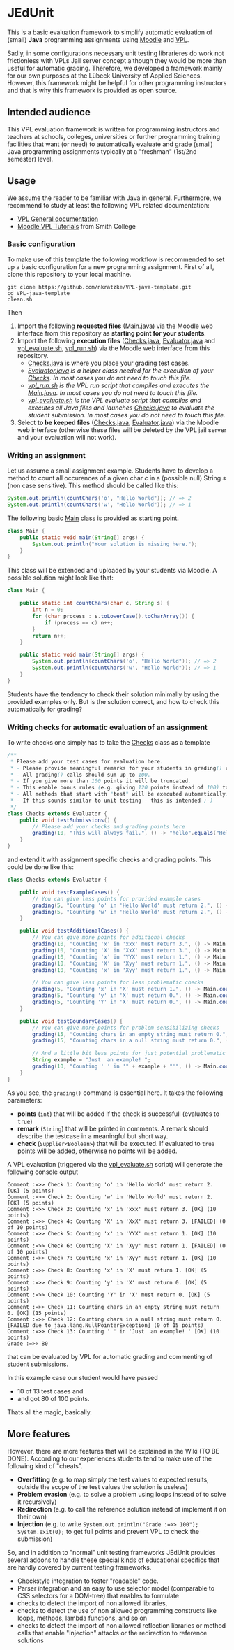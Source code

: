 # JEdUnit

This is a basic evaluation framework to simplify automatic evaluation of (small) __Java__ programming assignments
using [Moodle](https://moodle.org/) and [VPL](http://vpl.dis.ulpgc.es/).

Sadly, in some configurations
necessary unit testing librarieres do work not frictionless with VPLs Jail server concept although they would be more than useful for
automatic grading. Therefore, we developed a framework mainly for our own purposes at the Lübeck University of Applied Sciences.
However, this framework might be helpful for other programming instructors and that is why this framework is provided as open source.

## Intended audience

This VPL evaluation framework is written for programming instructors and teachers at schools, colleges, universities or further
programming training facilities that want (or need) to automatically evaluate and grade (small)
Java programming assignments typically at a "freshman" (1st/2nd semester) level.

## Usage

We assume the reader to be familiar with Java in general.
Furthermore, we recommend to study at least the following VPL related documentation:

- [VPL General documentation](http://vpl.dis.ulpgc.es/index.php/support)
- [Moodle VPL Tutorials](http://www.science.smith.edu/dftwiki/index.php/Moodle_VPL_Tutorials) from Smith College

### Basic configuration

To make use of this template the following workflow is recommended to set up a basic configuration for a new programming assignment.
First of all, clone this repository to your local machine.

```
git clone https://github.com/nkratzke/VPL-java-template.git
cd VPL-java-template
clean.sh
```

Then

1. Import the following __requested files__ ([Main.java](Main.java)) via the Moodle web interface from this repository as __starting point for your students__.
2. Import the following __execution files__ ([Checks.java](Checks.java), [Evaluator.java](Evaluator.java) and [vpl_evaluate.sh](vpl_evaluate.sh), [vpl_run.sh](vpl_run.sh)) via the Moodle web interface from this repository.
    - [Checks.java](Checks.java) is where you place your grading test cases.
    - _[Evaluator.java](Evaluator.java) is a helper class needed for the execution of your [Checks](Checks.java). In most cases you do not need to touch this file._
    - _[vpl_run.sh](vpl_run.sh) is the VPL run script that compiles and executes the [Main.java](Main.java). In most cases you do not need to touch this file._
    - _[vpl_evaluate.sh](vpl_evaluate.sh) is the VPL evaluate script that compiles and executes all Java files and launches [Checks.java](Checks.java) to evaluate the student submission. In most cases you do not need to touch this file._
3. Select __to be keeped files__ ([Checks.java](Checks.java), [Evaluator.java](Evaluator.java)) via the Moodle web interface (otherwise these files will be deleted by the VPL jail server and your evaluation will not work).

### Writing an assignment

Let us assume a small assignment example. Students have to develop a method to count all occurences of a given char _c_ in a (possible null) String _s_ (non case sensitive). This method should be called like this:

```Java
System.out.println(countChars('o', "Hello World")); // => 2
System.out.println(countChars('w', "Hello World")); // => 1
```

The following basic [Main](Main.java) class is provided as starting point.

```Java
class Main {
    public static void main(String[] args) {
        System.out.println("Your solution is missing here.");
    }
}
```

This class will be extended and uploaded by your students via Moodle. A possible solution might look like that:

```Java
class Main {

    public static int countChars(char c, String s) {
        int n = 0;
        for (char process : s.toLowerCase().toCharArray()) {
            if (process == c) n++;
        }
        return n++;
    }

    public static void main(String[] args) {
        System.out.println(countChars('o', "Hello World")); // => 2
        System.out.println(countChars('w', "Hello World")); // => 1
    }
}
```

Students have the tendency to check their solution minimally by using the provided examples only.
But is the solution correct, and how to check this automatically for grading?

### Writing checks for automatic evaluation of an assignment

To write checks one simply has to take the [Checks](Checks.java) class as a template

```Java
/**
 * Please add your test cases for evaluation here.
 * - Please provide meaningful remarks for your students in grading() calls.
 * - All grading() calls should sum up to 100.
 * - If you give more than 100 points it will be truncated. 
 * - This enable bonus rules (e.g. giving 120 points instead of 100) to tolerate some errors worth 20 points. 
 * - All methods that start with "test" will be executed automatically.
 * - If this sounds similar to unit testing - this is intended ;-)
 */
class Checks extends Evaluator {
    public void testSubmissions() {
        // Please add your checks and grading points here
        grading(10, "This will always fail.", () -> "hello".equals("Hello"));
    }
}
```

and extend it with assignment specific checks and grading points. This could be done like this:

```Java
class Checks extends Evaluator {

    public void testExampleCases() {
        // You can give less points for provided example cases
        grading(5, "Counting 'o' in 'Hello World' must return 2.", () -> Main.countChars('o', "Hello World") == 2);
        grading(5, "Counting 'w' in 'Hello World' must return 2.", () -> Main.countChars('w', "Hello World") == 1);
    }

    public void testAdditionalCases() {
        // You can give more points for additional checks
        grading(10, "Counting 'x' in 'xxx' must return 3.", () -> Main.countChars('x', "xxx") == 3);
        grading(10, "Counting 'X' in 'XxX' must return 3.", () -> Main.countChars('X', "XxX") == 3);
        grading(10, "Counting 'x' in 'YYX' must return 1.", () -> Main.countChars('x', "YYX") == 1);
        grading(10, "Counting 'X' in 'Xyy' must return 1.", () -> Main.countChars('X', "Xyy") == 1);
        grading(10, "Counting 'x' in 'Xyy' must return 1.", () -> Main.countChars('x', "Xyy") == 1);

        // You can give less points for less problematic checks
        grading(5, "Counting 'x' in 'X' must return 1.", () -> Main.countChars('x', "X") == 1);
        grading(5, "Counting 'y' in 'X' must return 0.", () -> Main.countChars('y', "X") == 0);
        grading(5, "Counting 'Y' in 'X' must return 0.", () -> Main.countChars('Y', "X") == 0);
    }

    public void testBoundaryCases() {
        // You can give more points for problem sensibilizing checks
        grading(15, "Counting chars in an empty string must return 0.", () -> Main.countChars('x', "") == 0);
        grading(15, "Counting chars in a null string must return 0.", () -> Main.countChars('x', null) == 0);

        // And a little bit less points for just potential problematic checks
        String example = "Just  an example! ";
        grading(10, "Counting ' ' in '" + example + "'", () -> Main.countChars(' ', example) == 4);
    }
}
```

As you see, the `grading()` command is essential here. It takes the following parameters:

- __points__ (`int`) that will be added if the check is successfull (evaluates to `true`)
- __remark__ (`String`) that will be printed in comments. A remark should describe the testcase in a meaningful but short way.
- __check__ (`Supplier<Boolean>`) that will be executed. If evaluated to `true` points will be added, otherwise no points will be added.

A VPL evaluation (triggered via the [vpl_evaluate.sh](vpl_evaluate.sh) script) will generate the following console output

```
Comment :=>> Check 1: Counting 'o' in 'Hello World' must return 2. [OK] (5 points)
Comment :=>> Check 2: Counting 'w' in 'Hello World' must return 2. [OK] (5 points)
Comment :=>> Check 3: Counting 'x' in 'xxx' must return 3. [OK] (10 points)
Comment :=>> Check 4: Counting 'X' in 'XxX' must return 3. [FAILED] (0 of 10 points)
Comment :=>> Check 5: Counting 'x' in 'YYX' must return 1. [OK] (10 points)
Comment :=>> Check 6: Counting 'X' in 'Xyy' must return 1. [FAILED] (0 of 10 points)
Comment :=>> Check 7: Counting 'x' in 'Xyy' must return 1. [OK] (10 points)
Comment :=>> Check 8: Counting 'x' in 'X' must return 1. [OK] (5 points)
Comment :=>> Check 9: Counting 'y' in 'X' must return 0. [OK] (5 points)
Comment :=>> Check 10: Counting 'Y' in 'X' must return 0. [OK] (5 points)
Comment :=>> Check 11: Counting chars in an empty string must return 0. [OK] (15 points)
Comment :=>> Check 12: Counting chars in a null string must return 0. [FAILED due to java.lang.NullPointerException] (0 of 15 points)
Comment :=>> Check 13: Counting ' ' in 'Just  an example! ' [OK] (10 points)
Grade :=>> 80
```

that can be evaluated by VPL for automatic grading and commenting of student submissions.

In this example case our student would have passed

- 10 of 13 test cases and
- and got 80 of 100 points.

Thats all the magic, basically.

## More features

However, there are more features that will be explained in the Wiki (TO BE DONE).
According to our experiences students tend to make use of the following kind of "cheats".

- __Overfitting__ (e.g. to map simply the test values to expected results, outside the scope of the test values the solution is useless)
- __Problem evasion__ (e.g. to solve a problem using loops instead of to solve it recursively)
- __Redirection__ (e.g. to call the reference solution instead of implement it on their own)
- __Injection__ (e.g. to write `System.out.println("Grade :=>> 100"); System.exit(0);` to get full points and prevent VPL to check the submission)

So, and in addition to "normal" unit testing frameworks JEdUnit provides several addons to handle these
special kinds of educational specifics that are hardly covered by current testing frameworks.

- Checkstyle integration to foster "readable" code.
- Parser integration and an easy to use selector model (comparable to CSS selectors for a DOM-tree) that enables to formulate
- checks to detect the import of non allowed libraries,
- checks to detect the use of non allowed programming constructs like loops, methods, lambda functions, and so on
- checks to detect the import of non allowed reflection libraries or method calls that enable "Injection" attacks or the redirection to reference solutions
